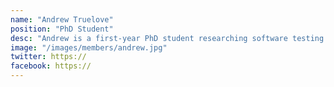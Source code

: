 ```yaml
---
name: "Andrew Truelove"
position: "PhD Student"
desc: "Andrew is a first-year PhD student researching software testing."
image: "/images/members/andrew.jpg"
twitter: https://
facebook: https://
---
```

